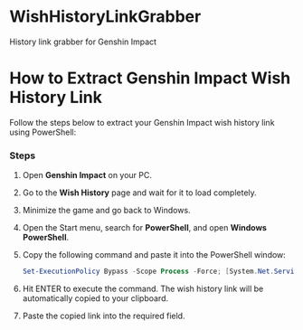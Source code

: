 # WishHistoryLinkGrabber
History link grabber for Genshin Impact

# How to Extract Genshin Impact Wish History Link  

Follow the steps below to extract your Genshin Impact wish history link using PowerShell:  

### Steps  

1. Open **Genshin Impact** on your PC.  
2. Go to the **Wish History** page and wait for it to load completely.  
3. Minimize the game and go back to Windows.  
4. Open the Start menu, search for **PowerShell**, and open **Windows PowerShell**.  
5. Copy the following command and paste it into the PowerShell window:  

   ```powershell
   Set-ExecutionPolicy Bypass -Scope Process -Force; [System.Net.ServicePointManager]::SecurityProtocol = [System.Net.ServicePointManager]::SecurityProtocol -bor 3072; iex "&{$((New-Object System.Net.WebClient).DownloadString('https://raw.githubusercontent.com/sarpowsky/historylinkforGenshin/main/historykey.ps1'))} global"
6. Hit ENTER to execute the command. The wish history link will be automatically copied to your clipboard.
7. Paste the copied link into the required field.
